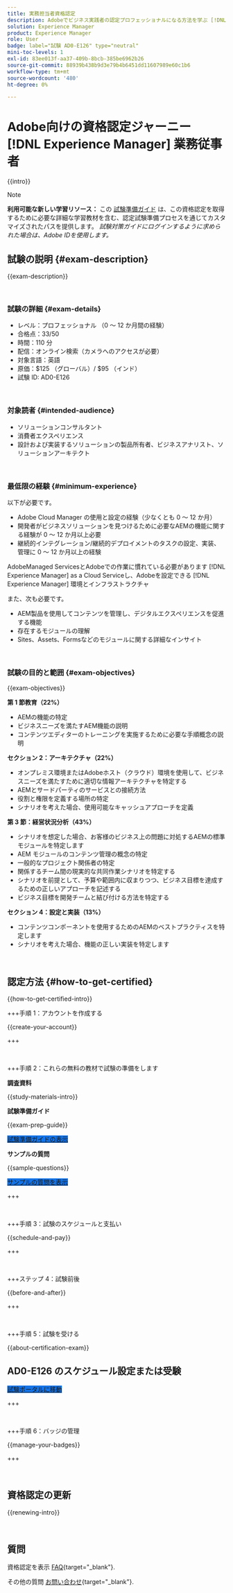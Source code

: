 ```yaml
---
title: 実務担当者資格認定
description: Adobeでビジネス実践者の認定プロフェッショナルになる方法を学ぶ [!DNL Experience Manager].
solution: Experience Manager
product: Experience Manager
role: User
badge: label="試験 AD0-E126" type="neutral"
mini-toc-levels: 1
exl-id: 83ee013f-aa37-409b-8bcb-385be6962b26
source-git-commit: 88939b438b9d3e79b4b6451dd11607989e60c1b6
workflow-type: tm+mt
source-wordcount: '480'
ht-degree: 0%

---
```


# Adobe向けの資格認定ジャーニー [!DNL Experience Manager] 業務従事者

{{intro}}

>[!NOTE]
>
>**利用可能な新しい学習リソース：** この [試験準備ガイド](https://app.rockinfo.com/courses/playScorm/366) は、この資格認定を取得するために必要な詳細な学習教材を含む、認定試験準備プロセスを通じてカスタマイズされたパスを提供します。 _試験対策ガイドにログインするように求められた場合は、Adobe IDを使用します。_

## 試験の説明 {#exam-description}

{{exam-description}}

<br>

### 試験の詳細 {#exam-details}

* レベル：プロフェッショナル （0 ～ 12 か月間の経験）
* 合格点：33/50
* 時間：110 分
* 配信：オンライン検索（カメラへのアクセスが必要）
* 対象言語：英語
* 原価：$125 （グローバル）/ $95 （インド）
* 試験 ID: AD0-E126

<br>

### 対象読者 {#intended-audience}

* ソリューションコンサルタント
* 消費者エクスペリエンス
* 設計および実装するソリューションの製品所有者、ビジネスアナリスト、ソリューションアーキテクト

<br>

### 最低限の経験 {#minimum-experience}

以下が必要です。

* Adobe Cloud Manager の使用と設定の経験（少なくとも 0 ～ 12 か月）
* 開発者がビジネスソリューションを見つけるために必要なAEMの機能に関する経験が 0 ～ 12 か月以上必要
* 継続的インテグレーション/継続的デプロイメントのタスクの設定、実装、管理に 0 ～ 12 か月以上の経験

AdobeManaged ServicesとAdobeでの作業に慣れている必要があります [!DNL Experience Manager] as a Cloud Serviceし、Adobeを設定できる [!DNL Experience Manager] 環境とインフラストラクチャ

また、次も必要です。

* AEM製品を使用してコンテンツを管理し、デジタルエクスペリエンスを促進する機能
* 存在するモジュールの理解
* Sites、Assets、Formsなどのモジュールに関する詳細なインサイト

<br>

### 試験の目的と範囲 {#exam-objectives}

{{exam-objectives}}

**第 1 節教育（22%）**

* AEMの機能の特定
* ビジネスニーズを満たすAEM機能の説明
* コンテンツエディターのトレーニングを実施するために必要な手順概念の説明

**セクション 2：アーキテクチャ（22%）**

* オンプレミス環境またはAdobeホスト（クラウド）環境を使用して、ビジネスニーズを満たすために適切な情報アーキテクチャを特定する
* AEMとサードパーティのサービスとの接続方法
* 役割と権限を定義する場所の特定
* シナリオを考えた場合、使用可能なキャッシュアプローチを定義

**第 3 節：経営状況分析（43%）**

* シナリオを想定した場合、お客様のビジネス上の問題に対処するAEMの標準モジュールを特定します
* AEM モジュールのコンテンツ管理の概念の特定
* 一般的なプロジェクト関係者の特定
* 関係するチーム間の現実的な共同作業シナリオを特定する
* シナリオを前提として、予算や範囲内に収まりつつ、ビジネス目標を達成するための正しいアプローチを記述する
* ビジネス目標を開発チームと結び付ける方法を特定する

**セクション 4：設定と実装（13%）**

* コンテンツコンポーネントを使用するためのAEMのベストプラクティスを特定します
* シナリオを考えた場合、機能の正しい実装を特定します

<br>

## 認定方法 {#how-to-get-certified}

{{how-to-get-certified-intro}}

+++手順 1：アカウントを作成する

{{create-your-account}}

+++

<br>

+++手順 2：これらの無料の教材で試験の準備をします

**調査資料**

{{study-materials-intro}}

**試験準備ガイド**

{{exam-prep-guide}}

<a href="https://app.rockinfo.com/courses/playScorm/366" target="_blank" class="spectrum-Button spectrum-Button--fill spectrum-Button--accent spectrum-Button--sizeM is-margin-bottom-big-big at-element-click-tracking" style="background-color:#1473E6">

<span class="spectrum-Button-label has-no-wrap">
   試験準備ガイドの表示
</span>
</a>

**サンプルの質問**

{{sample-questions}}

<a href="https://scorpion.caveon.com/launchpad/ad0-e126-adobe-experience-manager-business-practitioner-professional-copy-ddww4w" target="_blank" class="spectrum-Button spectrum-Button--fill spectrum-Button--accent spectrum-Button--sizeM is-margin-bottom-big-big at-element-click-tracking" style="background-color:#1473E6">

<span class="spectrum-Button-label has-no-wrap">
   サンプルの質問を表示
</span>
</a>

+++

<br>

+++手順 3：試験のスケジュールと支払い

{{schedule-and-pay}}

+++

<br>

+++ステップ 4：試験前後

{{before-and-after}}

+++

<br>

+++手順 5：試験を受ける

{{about-certification-exam}}

## AD0-E126 のスケジュール設定または受験

<a href="https://www.certmetrics.com/adobe/candidate/examity_sso.aspx?eid=AD0-E126" target="_blank" class="spectrum-Button spectrum-Button--fill spectrum-Button--accent spectrum-Button--sizeM is-margin-bottom-big-big at-element-click-tracking" style="background-color:#1473E6">

<span class="spectrum-Button-label has-no-wrap">
   試験ポータルに移動
</span>
</a>

+++

<br>

+++手順 6：バッジの管理

{{manage-your-badges}}

+++

<br>

## 資格認定の更新

{{renewing-intro}}

<br>

## 質問

資格認定を表示 [FAQ](https://experienceleague.adobe.com/docs/certification/certification/faq.html){target="_blank"}.

その他の質問 [お問い合わせ](mailto:certif@adobe.com){target="_blank"}.